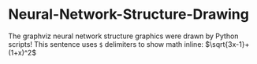 # Neural-Network-Structure-Drawing
The graphviz neural network structure graphics were drawn by Python scripts!
This sentence uses `$` delimiters to show math inline:  $\sqrt{3x-1}+(1+x)^2$
